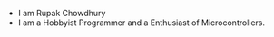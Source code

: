 - I am Rupak Chowdhury
- I am a Hobbyist Programmer and a Enthusiast of Microcontrollers.

<!---
rpkc/rpkc is a ✨ special ✨ repository because its `README.md` (this file) appears on your GitHub profile.
You can click the Preview link to take a look at your changes.
--->
